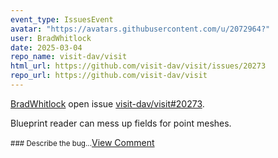 ```yaml
---
event_type: IssuesEvent
avatar: "https://avatars.githubusercontent.com/u/2072964?"
user: BradWhitlock
date: 2025-03-04
repo_name: visit-dav/visit
html_url: https://github.com/visit-dav/visit/issues/20273
repo_url: https://github.com/visit-dav/visit
---
```


<a href='https://github.com/BradWhitlock' target='_blank'>BradWhitlock</a> open issue <a href='https://github.com/visit-dav/visit/issues/20273' target='_blank'>visit-dav/visit#20273</a>.

<p>Blueprint reader can mess up fields for point meshes.</p><small>### Describe the bug...</small><a href='https://github.com/visit-dav/visit/issues/20273' target='_blank'>View Comment</a>